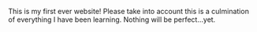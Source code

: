 This is my first ever website!
Please take into account this is a culmination of everything I have been learning. Nothing will be perfect...yet. 

